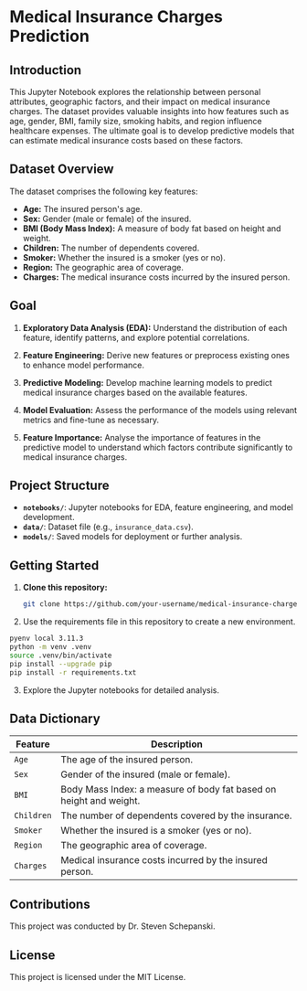 # Medical Insurance Charges Prediction

## Introduction

This Jupyter Notebook explores the relationship between personal attributes, geographic factors, and their impact on medical insurance charges. The dataset provides valuable insights into how features such as age, gender, BMI, family size, smoking habits, and region influence healthcare expenses. The ultimate goal is to develop predictive models that can estimate medical insurance costs based on these factors.

## Dataset Overview

The dataset comprises the following key features:

- **Age:** The insured person's age.
- **Sex:** Gender (male or female) of the insured.
- **BMI (Body Mass Index):** A measure of body fat based on height and weight.
- **Children:** The number of dependents covered.
- **Smoker:** Whether the insured is a smoker (yes or no).
- **Region:** The geographic area of coverage.
- **Charges:** The medical insurance costs incurred by the insured person.

## Goal

1. **Exploratory Data Analysis (EDA):** Understand the distribution of each feature, identify patterns, and explore potential correlations.

2. **Feature Engineering:** Derive new features or preprocess existing ones to enhance model performance.

3. **Predictive Modeling:** Develop machine learning models to predict medical insurance charges based on the available features.

4. **Model Evaluation:** Assess the performance of the models using relevant metrics and fine-tune as necessary.

5. **Feature Importance:** Analyse the importance of features in the predictive model to understand which factors contribute significantly to medical insurance charges.

## Project Structure

- **`notebooks/`**: Jupyter notebooks for EDA, feature engineering, and model development.
- **`data/`**: Dataset file (e.g., `insurance_data.csv`).
- **`models/`**: Saved models for deployment or further analysis.

## Getting Started

1. **Clone this repository:**

   ```bash
   git clone https://github.com/your-username/medical-insurance-charges.git

   
2. Use the requirements file in this repository to create a new environment.

```Bash
pyenv local 3.11.3
python -m venv .venv
source .venv/bin/activate
pip install --upgrade pip
pip install -r requirements.txt
```

3. Explore the Jupyter notebooks for detailed analysis.

## Data Dictionary

| Feature   | Description                                             |
|-----------|---------------------------------------------------------|
| `Age`     | The age of the insured person.                           |
| `Sex`     | Gender of the insured (male or female).                  |
| `BMI`     | Body Mass Index: a measure of body fat based on height and weight.|
| `Children`| The number of dependents covered by the insurance.       |
| `Smoker`  | Whether the insured is a smoker (yes or no).            |
| `Region`  | The geographic area of coverage.                         |
| `Charges` | Medical insurance costs incurred by the insured person.  |


## **Contributions**

This project was conducted by Dr. Steven Schepanski.

## **License**

This project is licensed under the MIT License.